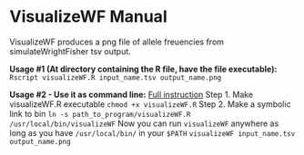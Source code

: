 # VisualizeWF Manual

VisualizeWF produces a png file of allele freuencies from simulateWrightFisher tsv output.

**Usage #1 (At directory containing the R file, have the file executable):**
```Rscript visualizeWF.R input_name.tsv output_name.png```

**Usage #2 - Use it as command line:**
[Full instruction](https://dev.to/mpjdem/r-scripts-as-command-line-tools-2k6c)
Step 1. Make visualizeWF.R executable
```chmod +x visualizeWF.R```
Step 2. Make a symbolic link to bin
```ln -s path_to_program/visualizeWF.R /usr/local/bin/visualizeWF```
Now you can run `visualizeWF` anywhere as long as you have `/usr/local/bin/` in your `$PATH`
```visualizeWF input_name.tsv output_name.png```